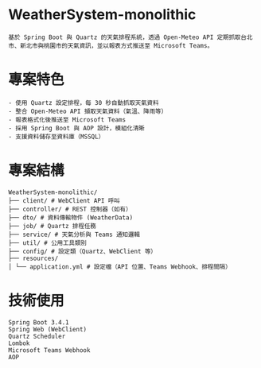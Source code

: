 # WeatherSystem-monolithic

    基於 Spring Boot 與 Quartz 的天氣排程系統，透過 Open-Meteo API 定期抓取台北市、新北市與桃園市的天氣資訊，並以報表方式推送至 Microsoft Teams。

# 專案特色

    - 使用 Quartz 設定排程，每 30 秒自動抓取天氣資料
    - 整合 Open-Meteo API 擷取天氣資料（氣溫、降雨等）
    - 報表格式化後推送至 Microsoft Teams
    - 採用 Spring Boot 與 AOP 設計，模組化清晰
    - 支援資料儲存至資料庫（MSSQL）

# 專案結構

    WeatherSystem-monolithic/
    ├── client/ # WebClient API 呼叫
    ├── controller/ # REST 控制器（如有）
    ├── dto/ # 資料傳輸物件 (WeatherData)
    ├── job/ # Quartz 排程任務
    ├── service/ # 天氣分析與 Teams 通知邏輯
    ├── util/ # 公用工具類別
    ├── config/ # 設定類（Quartz、WebClient 等）
    ├── resources/
    │ └── application.yml # 設定檔（API 位置、Teams Webhook、排程間隔）

# 技術使用
    Spring Boot 3.4.1
    Spring Web (WebClient)
    Quartz Scheduler
    Lombok
    Microsoft Teams Webhook
    AOP 
